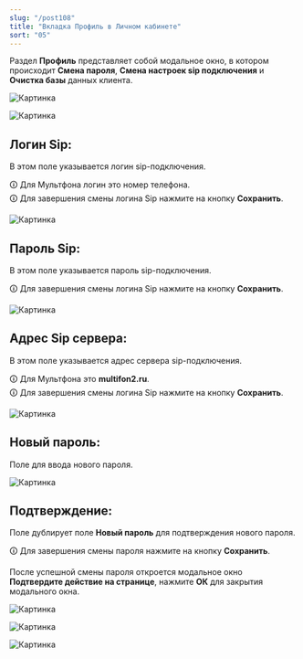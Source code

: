 ```yaml
---
slug: "/post108"
title: "Вкладка Профиль в Личном кабинете"
sort: "05"
---
```


Раздел **Профиль** представляет собой модальное окно, в котором происходит **Смена пароля**, **Смена настроек sip подключения** и **Очистка базы** данных клиента.

![Картинка](./images/profile_butt_profile.png "Кнопка Профиль")

![Картинка](./images/profile_modal_window_profile.png "Модальное окно Профиль")

## Логин Sip:

В этом поле указывается логин sip-подключения.

🛈 Для Мультфона логин это номер телефона.  
🛈 Для завершения смены логина Sip нажмите на кнопку **Сохранить**.

![Картинка](./images/profile_login_sip.png "Поле Логин sip сервера")

## Пароль Sip:

В этом поле указывается пароль sip-подключения.

🛈 Для завершения смены логина Sip нажмите на кнопку **Сохранить**.

![Картинка](./images/profile_pass_sip.png "Поле Пароль sip сервера")

## Адрес Sip сервера:

В этом поле указывается адрес сервера sip-подключения.

🛈 Для Мультфона это **multifon2.ru**.  
🛈 Для завершения смены логина Sip нажмите на кнопку **Сохранить**.

![Картинка](./images/profile_address_sip.png "Поле Адрес sip сервера")

## Новый пароль:

Поле для ввода нового пароля.

![Картинка](./images/profile_new_pass.png "Поле Новый пароль")

## Подтверждение:

Поле дублирует поле **Новый пароль** для подтверждения нового пароля.

🛈 Для завершения смены пароля нажмите на кнопку **Сохранить**.

После успешной смены пароля откроется модальное окно **Подтвердите действие на странице**, нажмите **ОК** для закрытия модального окна.

![Картинка](./images/profile_confirm_pass.png "Поле Подтверждение")

![Картинка](./images/profile_butt_save.png "Кнопка Сохранить")

![Картинка](./images/profile_form_confirm.png "Модальное окно Подтвердите действие на странице")